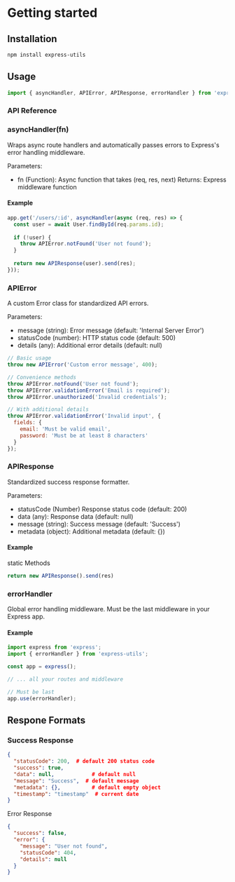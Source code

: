 # Getting started
## Installation

```bash
npm install express-utils
```

## Usage

```js
import { asyncHandler, APIError, APIResponse, errorHandler } from 'express-utils';
```

### API Reference
### asyncHandler(fn)

Wraps async route handlers and automatically passes errors to Express's error handling middleware.

Parameters:
- fn (Function): Async function that takes (req, res, next)
Returns: Express middleware function

#### Example
```js
app.get('/users/:id', asyncHandler(async (req, res) => {
  const user = await User.findById(req.params.id);
  
  if (!user) {
    throw APIError.notFound('User not found');
  }
  
  return new APIResponse(user).send(res);
}));
```

### APIError
A custom Error class for standardized API errors.

Parameters:
- message (string): Error message (default: 'Internal Server Error')
- statusCode (number): HTTP status code (default: 500)
- details (any): Additional error details (default: null)

```js
// Basic usage
throw new APIError('Custom error message', 400);

// Convenience methods
throw APIError.notFound('User not found');
throw APIError.validationError('Email is required');
throw APIError.unauthorized('Invalid credentials');

// With additional details
throw APIError.validationError('Invalid input', {
  fields: {
    email: 'Must be valid email',
    password: 'Must be at least 8 characters'
  }
});
```

### APIResponse
Standardized success response formatter.

Parameters:
- statusCode (Number) Response status code (default: 200)
- data (any): Response data (default: null)
- message (string): Success message (default: 'Success')
- metadata (object): Additional metadata (default: {})

#### Example
static Methods
```js
return new APIResponse().send(res)
```

### errorHandler
Global error handling middleware. Must be the last middleware in your Express app.

#### Example
```js
import express from 'express';
import { errorHandler } from 'express-utils';

const app = express();

// ... all your routes and middleware

// Must be last
app.use(errorHandler);
```

## Respone Formats
### Success Response
```json
{
  "statusCode": 200,  # default 200 status code
  "success": true,    
  "data": null,            # default null
  "message": "Success",  # default message
  "metadata": {},          # default empty object
  "timestamp": "timestamp"  # current date
}
```

Error Response
```json
{
  "success": false,
  "error": {
    "message": "User not found",
    "statusCode": 404,
    "details": null
  }
}
```